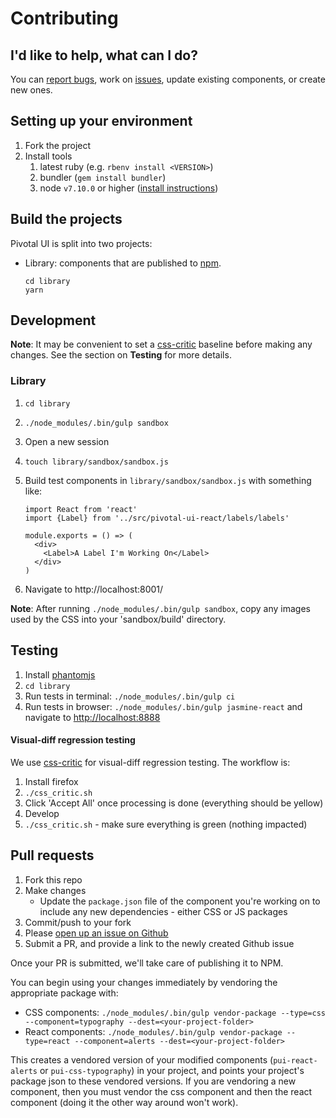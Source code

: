 # Contributing

## I'd like to help, what can I do?

You can [report bugs](#bug-reports), work on [issues](https://github.com/pivotal-cf/pivotal-ui/issues), update existing
components, or create new ones. 

## Setting up your environment

1. Fork the project
1. Install tools
    1. latest ruby (e.g. `rbenv install <VERSION>`)
    1. bundler (`gem install bundler`)
    1. node `v7.10.0` or higher ([install instructions](https://nodejs.org/en/))

## Build the projects

Pivotal UI is split into two projects:

- Library: components that are published to [npm](https://www.npmjs.com).

    ```
    cd library
    yarn
    ```

## Development

**Note**: It may be convenient to set a [css-critic](https://github.com/cburgmer/csscritic) baseline before
making any changes. See the section on **Testing** for more details.

### Library

1. `cd library`
1. `./node_modules/.bin/gulp sandbox`
1. Open a new session
1. `touch library/sandbox/sandbox.js`
1. Build test components in `library/sandbox/sandbox.js` with something like:

    ```
    import React from 'react'
    import {Label} from '../src/pivotal-ui-react/labels/labels'

    module.exports = () => (
      <div>
        <Label>A Label I'm Working On</Label>
      </div>
    )
    ```
    
1. Navigate to http://localhost:8001/

**Note**: After running `./node_modules/.bin/gulp sandbox`, copy any images used by the CSS into your 'sandbox/build' directory.

## Testing

1. Install [phantomjs](http://phantomjs.org/)
1. `cd library`
1. Run tests in terminal: `./node_modules/.bin/gulp ci`
1. Run tests in browser: `./node_modules/.bin/gulp jasmine-react` and navigate to [http://localhost:8888](http://localhost:8888)

#### Visual-diff regression testing

We use [css-critic](https://github.com/cburgmer/csscritic) for visual-diff regression testing. The workflow is:

1. Install firefox
1. `./css_critic.sh`
1. Click 'Accept All' once processing is done (everything should be yellow)
1. Develop
1. `./css_critic.sh` - make sure everything is green (nothing impacted)

## Pull requests

1. Fork this repo
1. Make changes
    - Update the `package.json` file of the component you're working on to include any new dependencies - either CSS
or JS packages
1. Commit/push to your fork
1. Please [open up an issue on Github](https://github.com/pivotal-cf/pivotal-ui/issues)
1. Submit a PR, and provide a link to the newly created Github issue

Once your PR is submitted, we'll take care of publishing it to NPM.

You can begin using your changes immediately by vendoring the appropriate package with:
- CSS components: `./node_modules/.bin/gulp vendor-package --type=css --component=typography --dest=<your-project-folder>`
- React components: `./node_modules/.bin/gulp vendor-package --type=react --component=alerts --dest=<your-project-folder>`

This creates a vendored version of your modified components (`pui-react-alerts` or `pui-css-typography`) in your
project, and points your project's package json to these vendored versions.
If you are vendoring a new component, then you must vendor the css component and then the react component (doing it the other way around won't work).
